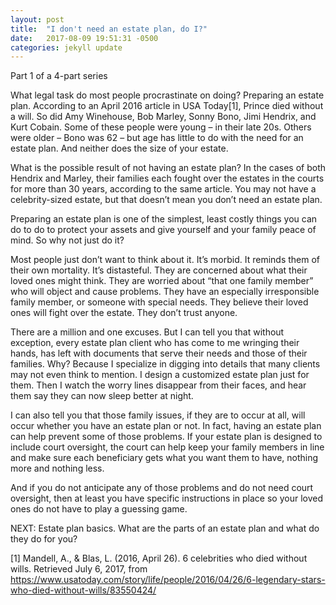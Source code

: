 ```yaml
---
layout: post
title:  "I don't need an estate plan, do I?"
date:   2017-08-09 19:51:31 -0500
categories: jekyll update
---
```

Part 1 of a 4-part series

What legal task do most people procrastinate on doing? Preparing an estate plan. According to an April 2016 article in USA Today[1], Prince died without a will. So did Amy Winehouse, Bob Marley, Sonny Bono, Jimi Hendrix, and Kurt Cobain. Some of these people were young – in their late 20s. Others were older – Bono was 62 – but age has little to do with the need for an estate plan. And neither does the size of your estate.

What is the possible result of not having an estate plan? In the cases of both Hendrix and Marley, their families each fought over the estates in the courts for more than 30 years, according to the same article. You may not have a celebrity-sized estate, but that doesn’t mean you don’t need an estate plan.

Preparing an estate plan is one of the simplest, least costly things you can do to do to protect your assets and give yourself and your family peace of mind. So why not just do it?

Most people just don’t want to think about it. It’s morbid. It reminds them of their own mortality. It’s distasteful. They are concerned about what their loved ones might think. They are worried about “that one family member” who will object and cause problems. They have an especially irresponsible family member, or someone with special needs. They believe their loved ones will fight over the estate. They don’t trust anyone.

There are a million and one excuses. But I can tell you that without exception, every estate plan client who has come to me wringing their hands, has left with documents that serve their needs and those of their families. Why? Because I specialize in digging into details that many clients may not even think to mention. I design a customized estate plan just for them. Then I watch the worry lines disappear from their faces, and hear them say they can now sleep better at night.

I can also tell you that those family issues, if they are to occur at all, will occur whether you have an estate plan or not. In fact, having an estate plan can help prevent some of those problems. If your estate plan is designed to include court oversight, the court can help keep your family members in line and make sure each beneficiary gets what you want them to have, nothing more and nothing less.

And if you do not anticipate any of those problems and do not need court oversight, then at least you have specific instructions in place so your loved ones do not have to play a guessing game.

NEXT: Estate plan basics. What are the parts of an estate plan and what do they do for you?

[1] Mandell, A., & Blas, L. (2016, April 26). 6 celebrities who died without wills. Retrieved July 6, 2017, from https://www.usatoday.com/story/life/people/2016/04/26/6-legendary-stars-who-died-without-wills/83550424/